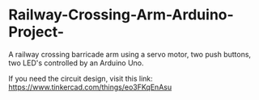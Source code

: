 # Railway-Crossing-Arm-Arduino-Project-
A railway crossing barricade arm using a servo motor, two push buttons, two LED's controlled by an Arduino Uno.

If you need the circuit design, visit this link:
https://www.tinkercad.com/things/eo3FKqEnAsu
